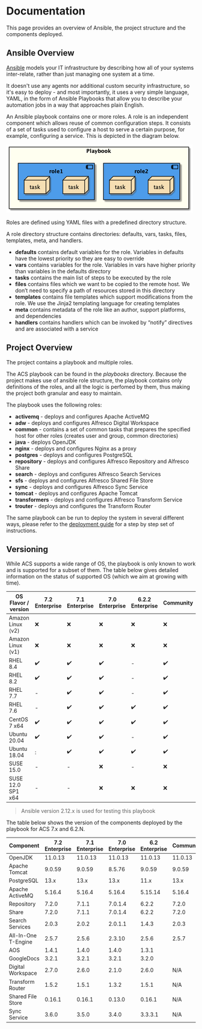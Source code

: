 # Documentation

This page provides an overview of Ansible, the project structure and the components deployed.

## Ansible Overview

[Ansible](https://www.ansible.com/overview/how-ansible-works) models your IT infrastructure by describing how all of your systems inter-relate, rather than just managing one system at a time.

It doesn't use any agents nor additional custom security infrastructure, so it's easy to deploy - and most importantly, it uses a very simple language, YAML, in the form of Ansible Playbooks that allow you to describe your automation jobs in a way that approaches plain English.

An Ansible playbook contains one or more roles. A role is an independent component which allows reuse of common configuration steps. It consists of a set of tasks used to configure a host to serve a certain purpose, for example, configuring a service. This is depicted in the diagram below.

![Playbook Overview](./resources/playbook-overview.png)

Roles are defined using YAML files with a predefined directory structure.

A role directory structure contains directories: defaults, vars, tasks, files, templates, meta, and handlers.

* **defaults** contains default variables for the role. Variables in defaults have the lowest priority so they are easy to override
* **vars** contains variables for the role. Variables in vars have higher priority than variables in the defaults directory
* **tasks** contains the main list of steps to be executed by the role
* **files** contains files which we want to be copied to the remote host. We don’t need to specify a path of resources stored in this directory
* **templates** contains file templates which support modifications from the role. We use the Jinja2 templating language for creating templates
* **meta** contains metadata of the role like an author, support platforms, and dependencies
* **handlers** contains handlers which can be invoked by “notify” directives and are associated with a service

## Project Overview

The project contains a playbook and multiple roles.

The ACS playbook can be found in the _playbooks_ directory. Because the project makes use of ansible role structure, the playbook contains only definitions of the roles, and all the logic is perfomed by them, thus making the project both granular and easy to maintain.

The playbook uses the following roles:

* **activemq** - deploys and configures Apache ActiveMQ
* **adw** - deploys and configures Alfresco Digital Workspace
* **common** - contains a set of common tasks that prepares the specified host for other roles (creates user and group, common directories)
* **java** - deploys OpenJDK
* **nginx** - deploys and configures Nginx as a proxy
* **postgres** - deploys and configures PostgreSQL
* **repository** - deploys and configures Alfresco Repository and Alfresco Share
* **search** - deploys and configures Alfresco Search Services
* **sfs** - deploys and configures Alfresco Shared File Store
* **sync** - deploys and configures Alfresco Sync Service
* **tomcat** - deploys and configures Apache Tomcat
* **transformers** - deploys and configures Alfresco Transform Service
* **trouter** - deploys and configures the Transform Router

The same playbook can be run to deploy the system in several different ways, please refer to the [deployment guide](./deployment-guide.md) for a step by step set of instructions.

## Versioning

While ACS supports a wide range of OS, the playbook is only known to work and is supported for a subset of them. The table below gives detailed information on the status of supported OS (which we aim at growing with time).

| OS Flavor / version |     7.2 Enterprise |     7.1 Enterprise |     7.0 Enterprise |   6.2.2 Enterprise |          Community |
|---------------------|--------------------|--------------------|--------------------|--------------------|--------------------|
| Amazon Linux (v2)   |                :x: |                :x: |                :x: |                :x: |                :x: |
| Amazon Linux (v1)   |                :x: |                :x: |                :x: |                :x: |                :x: |
| RHEL 8.4            | :heavy_check_mark: | :heavy_check_mark: | :heavy_check_mark: |                  - | :heavy_check_mark: |
| RHEL 8.2            | :heavy_check_mark: | :heavy_check_mark: | :heavy_check_mark: |                  - | :heavy_check_mark: |
| RHEL 7.7            |                  - | :heavy_check_mark: | :heavy_check_mark: |                  - | :heavy_check_mark: |
| RHEL 7.6            |                  - | :heavy_check_mark: | :heavy_check_mark: | :heavy_check_mark: | :heavy_check_mark: |
| CentOS 7 x64        | :heavy_check_mark: | :heavy_check_mark: | :heavy_check_mark: | :heavy_check_mark: | :heavy_check_mark: |
| Ubuntu 20.04        | :heavy_check_mark: | :heavy_check_mark: | :heavy_check_mark: |                  - | :heavy_check_mark: |
| Ubuntu 18.04        |                  : | :heavy_check_mark: | :heavy_check_mark: | :heavy_check_mark: | :heavy_check_mark: |
| SUSE 15.0           |                  - |                  - |                :x: |                  - |                :x: |
| SUSE 12.0 SP1 x64   |                  - |                  - |                :x: |                :x: |                :x: |

> Ansible version 2.12.x is used for testing this playbook

The table below shows the version of the components deployed by the playbook for ACS 7.x and 6.2.N.

| Component           | 7.2 Enterprise | 7.1 Enterprise | 7.0 Enterprise | 6.2 Enterprise | Community |
|---------------------|----------------|----------------|----------------|----------------|-----------|
| OpenJDK             |        11.0.13 |        11.0.13 |        11.0.13 |        11.0.13 |   11.0.13 |
| Apache Tomcat       |         9.0.59 |         9.0.59 |         8.5.76 |         9.0.59 |    9.0.59 |
| PostgreSQL          |           13.x |           13.x |           13.x |           11.x |      13.x |
| Apache ActiveMQ     |         5.16.4 |         5.16.4 |         5.16.4 |        5.15.14 |    5.16.4 |
| Repository          |          7.2.0 |          7.1.1 |        7.0.1.4 |          6.2.2 |     7.2.0 |
| Share               |          7.2.0 |          7.1.1 |        7.0.1.4 |          6.2.2 |     7.2.0 |
| Search Services     |          2.0.3 |          2.0.2 |        2.0.1.1 |          1.4.3 |     2.0.3 |
| All-In-One T-Engine |          2.5.7 |          2.5.6 |         2.3.10 |          2.5.6 |     2.5.7 |
| AOS                 |          1.4.1 |          1.4.0 |          1.4.0 |          1.3.1 |           |
| GoogleDocs          |          3.2.1 |          3.2.1 |          3.2.1 |          3.2.0 |           |
| Digital Workspace   |          2.7.0 |          2.6.0 |          2.1.0 |          2.6.0 |       N/A |
| Transform Router    |          1.5.2 |          1.5.1 |          1.3.2 |          1.5.1 |       N/A |
| Shared File Store   |         0.16.1 |         0.16.1 |         0.13.0 |         0.16.1 |       N/A |
| Sync Service        |          3.6.0 |          3.5.0 |          3.4.0 |        3.3.3.1 |       N/A |
